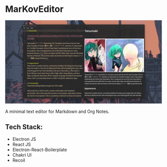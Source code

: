 # MarKovEditor

![](./public/image.png)

A minimal text editor for Markdown and Org Notes.

## Tech Stack:
- Electron JS
- React JS
- Electron-React-Boilerplate
- Chakri UI
- Recoil